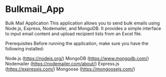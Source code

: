 # Bulkmail_App

Bulk Mail Application
This application allows you to send bulk emails using Node.js, Express, Nodemailer, and MongoDB. It provides a simple interface to input email content and upload recipient lists from an Excel file.

Prerequisites
Before running the application, make sure you have the following installed:

Node.js (https://nodejs.org/)
MongoDB (https://www.mongodb.com/)
Nodemailer (https://nodemailer.com/about/)
Express.js (https://expressjs.com/)
Mongoose (https://mongoosejs.com/)
